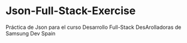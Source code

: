 # Json-Full-Stack-Exercise
Práctica de Json para el curso Desarrollo Full-Stack DesArolladoras de Samsung Dev Spain
